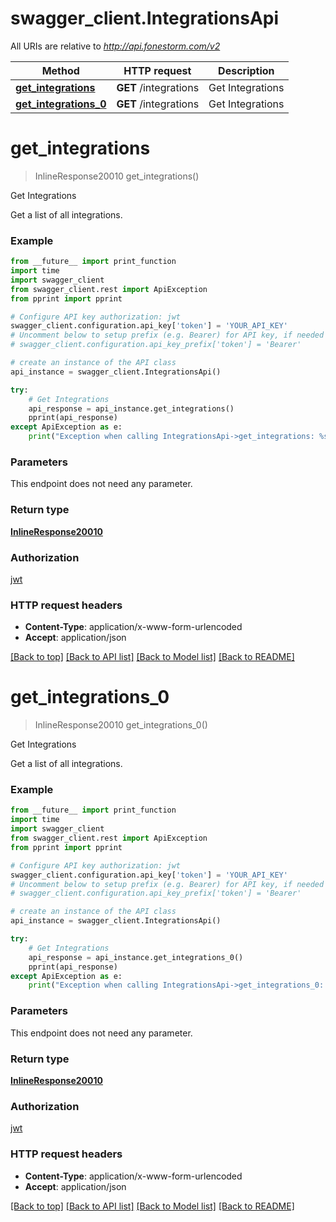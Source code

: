 # swagger_client.IntegrationsApi

All URIs are relative to *http://api.fonestorm.com/v2*

Method | HTTP request | Description
------------- | ------------- | -------------
[**get_integrations**](IntegrationsApi.md#get_integrations) | **GET** /integrations | Get Integrations
[**get_integrations_0**](IntegrationsApi.md#get_integrations_0) | **GET** /integrations | Get Integrations


# **get_integrations**
> InlineResponse20010 get_integrations()

Get Integrations

Get a list of all integrations.

### Example 
```python
from __future__ import print_function
import time
import swagger_client
from swagger_client.rest import ApiException
from pprint import pprint

# Configure API key authorization: jwt
swagger_client.configuration.api_key['token'] = 'YOUR_API_KEY'
# Uncomment below to setup prefix (e.g. Bearer) for API key, if needed
# swagger_client.configuration.api_key_prefix['token'] = 'Bearer'

# create an instance of the API class
api_instance = swagger_client.IntegrationsApi()

try: 
    # Get Integrations
    api_response = api_instance.get_integrations()
    pprint(api_response)
except ApiException as e:
    print("Exception when calling IntegrationsApi->get_integrations: %s\n" % e)
```

### Parameters
This endpoint does not need any parameter.

### Return type

[**InlineResponse20010**](InlineResponse20010.md)

### Authorization

[jwt](../README.md#jwt)

### HTTP request headers

 - **Content-Type**: application/x-www-form-urlencoded
 - **Accept**: application/json

[[Back to top]](#) [[Back to API list]](../README.md#documentation-for-api-endpoints) [[Back to Model list]](../README.md#documentation-for-models) [[Back to README]](../README.md)

# **get_integrations_0**
> InlineResponse20010 get_integrations_0()

Get Integrations

Get a list of all integrations.

### Example 
```python
from __future__ import print_function
import time
import swagger_client
from swagger_client.rest import ApiException
from pprint import pprint

# Configure API key authorization: jwt
swagger_client.configuration.api_key['token'] = 'YOUR_API_KEY'
# Uncomment below to setup prefix (e.g. Bearer) for API key, if needed
# swagger_client.configuration.api_key_prefix['token'] = 'Bearer'

# create an instance of the API class
api_instance = swagger_client.IntegrationsApi()

try: 
    # Get Integrations
    api_response = api_instance.get_integrations_0()
    pprint(api_response)
except ApiException as e:
    print("Exception when calling IntegrationsApi->get_integrations_0: %s\n" % e)
```

### Parameters
This endpoint does not need any parameter.

### Return type

[**InlineResponse20010**](InlineResponse20010.md)

### Authorization

[jwt](../README.md#jwt)

### HTTP request headers

 - **Content-Type**: application/x-www-form-urlencoded
 - **Accept**: application/json

[[Back to top]](#) [[Back to API list]](../README.md#documentation-for-api-endpoints) [[Back to Model list]](../README.md#documentation-for-models) [[Back to README]](../README.md)

